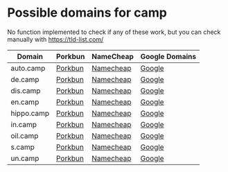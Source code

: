 # Possible domains for camp

No function implemented to check if any of these work, but you can check manually with https://tld-list.com/

| Domain | Porkbun | NameCheap | Google Domains |
|---|---|---|---|
| auto.camp | [Porkbun](https://porkbun.com/checkout/search?prb=e814663da1&tlds=&idnLanguage=&search=search&q=auto.camp) | [Namecheap](https://www.namecheap.com/domains/registration/results/?domain=auto.camp) | [Google](https://domains.google.com/registrar/search?searchTerm=auto.camp) |
| de.camp | [Porkbun](https://porkbun.com/checkout/search?prb=e814663da1&tlds=&idnLanguage=&search=search&q=de.camp) | [Namecheap](https://www.namecheap.com/domains/registration/results/?domain=de.camp) | [Google](https://domains.google.com/registrar/search?searchTerm=de.camp) |
| dis.camp | [Porkbun](https://porkbun.com/checkout/search?prb=e814663da1&tlds=&idnLanguage=&search=search&q=dis.camp) | [Namecheap](https://www.namecheap.com/domains/registration/results/?domain=dis.camp) | [Google](https://domains.google.com/registrar/search?searchTerm=dis.camp) |
| en.camp | [Porkbun](https://porkbun.com/checkout/search?prb=e814663da1&tlds=&idnLanguage=&search=search&q=en.camp) | [Namecheap](https://www.namecheap.com/domains/registration/results/?domain=en.camp) | [Google](https://domains.google.com/registrar/search?searchTerm=en.camp) |
| hippo.camp | [Porkbun](https://porkbun.com/checkout/search?prb=e814663da1&tlds=&idnLanguage=&search=search&q=hippo.camp) | [Namecheap](https://www.namecheap.com/domains/registration/results/?domain=hippo.camp) | [Google](https://domains.google.com/registrar/search?searchTerm=hippo.camp) |
| in.camp | [Porkbun](https://porkbun.com/checkout/search?prb=e814663da1&tlds=&idnLanguage=&search=search&q=in.camp) | [Namecheap](https://www.namecheap.com/domains/registration/results/?domain=in.camp) | [Google](https://domains.google.com/registrar/search?searchTerm=in.camp) |
| oil.camp | [Porkbun](https://porkbun.com/checkout/search?prb=e814663da1&tlds=&idnLanguage=&search=search&q=oil.camp) | [Namecheap](https://www.namecheap.com/domains/registration/results/?domain=oil.camp) | [Google](https://domains.google.com/registrar/search?searchTerm=oil.camp) |
| s.camp | [Porkbun](https://porkbun.com/checkout/search?prb=e814663da1&tlds=&idnLanguage=&search=search&q=s.camp) | [Namecheap](https://www.namecheap.com/domains/registration/results/?domain=s.camp) | [Google](https://domains.google.com/registrar/search?searchTerm=s.camp) |
| un.camp | [Porkbun](https://porkbun.com/checkout/search?prb=e814663da1&tlds=&idnLanguage=&search=search&q=un.camp) | [Namecheap](https://www.namecheap.com/domains/registration/results/?domain=un.camp) | [Google](https://domains.google.com/registrar/search?searchTerm=un.camp) |
